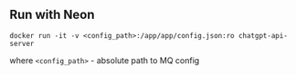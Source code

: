 ## Run with Neon

```
docker run -it -v <config_path>:/app/app/config.json:ro chatgpt-api-server
```
where `<config_path>` - absolute path to MQ config